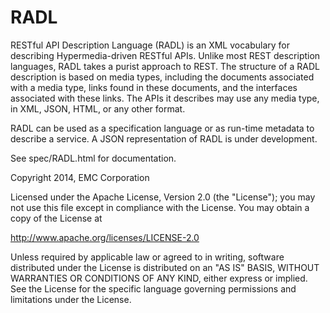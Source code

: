 RADL
====

RESTful API Description Language (RADL) is an XML vocabulary for
describing Hypermedia-driven RESTful APIs. Unlike most REST
description languages, RADL takes a purist approach to REST. The
structure of a RADL description is based on media types, including the
documents associated with a media type, links found in these
documents, and the interfaces associated with these links. The APIs it
describes may use any media type, in XML, JSON, HTML, or any other
format.

RADL can be used as a specification language or as run-time metadata
to describe a service.  A JSON representation of RADL is under
development.

See spec/RADL.html for documentation.

Copyright 2014, EMC Corporation
 
Licensed under the Apache License, Version 2.0 (the "License");
you may not use this file except in compliance with the License.
You may obtain a copy of the License at

   http://www.apache.org/licenses/LICENSE-2.0

Unless required by applicable law or agreed to in writing, software
distributed under the License is distributed on an "AS IS" BASIS,
WITHOUT WARRANTIES OR CONDITIONS OF ANY KIND, either express or implied.
See the License for the specific language governing permissions and
limitations under the License.

